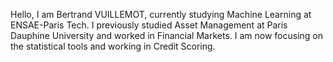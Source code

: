 Hello, I am Bertrand VUILLEMOT, currently studying Machine Learning at ENSAE-Paris Tech. I previously studied Asset Management at Paris Dauphine University and worked in Financial Markets.
I am now focusing on the statistical tools and working in Credit Scoring. 
